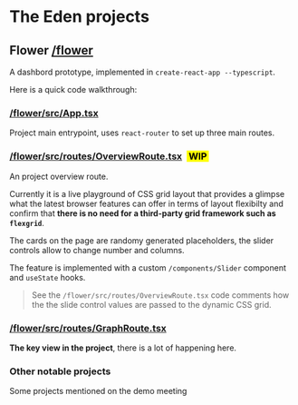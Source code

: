 # The Eden projects

## Flower [/flower](/flower)

A dashbord prototype, implemented in `create-react-app --typescript`.

Here is a quick code walkthrough:

### [/flower/src/App.tsx](/flower/src/App.tsx)

Project main entrypoint, uses `react-router` to set up three main routes.

### [/flower/src/routes/OverviewRoute.tsx](/flower/src/routes/OverviewRoute.tsx) &nbsp;<mark>&nbsp;WIP&nbsp;</mark>

An project overview route.

Currently it is a live playground of CSS grid layout that provides a glimpse what the latest browser features can offer in terms of layout flexibilty and confirm that **there is no need for a third-party grid framework such as `flexgrid`**.

The cards on the page are randomy generated placeholders, the slider controls allow to change number and columns.

The feature is implemented with a custom `/components/Slider` component and `useState` hooks.

> See the `/flower/src/routes/OverviewRoute.tsx` code comments how the the slide control values are passed to the dynamic CSS grid.

### [/flower/src/routes/GraphRoute.tsx](/flower/src/routes/GraphRoute.tsx)

**The key view in the project**, there is a lot of happening here.

### Other notable projects

Some projects mentioned on the demo meeting
